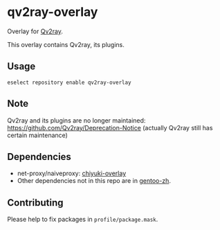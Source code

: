 # qv2ray-overlay
Overlay for [Qv2ray](https://github.com/Qv2ray/Qv2ray).

This overlay contains Qv2ray, its plugins. 

## Usage
`eselect repository enable qv2ray-overlay`

## Note
Qv2ray and its plugins are no longer maintained: https://github.com/Qv2ray/Deprecation-Notice (actually Qv2ray still has certain maintenance)

## Dependencies
* net-proxy/naiveproxy: [chiyuki-overlay](https://github.com/IllyaTheHath/gentoo-overlay)
* Other dependencies not in this repo are in [gentoo-zh](https://github.com/microcai/gentoo-zh).

## Contributing
Please help to fix packages in `profile/package.mask`.
